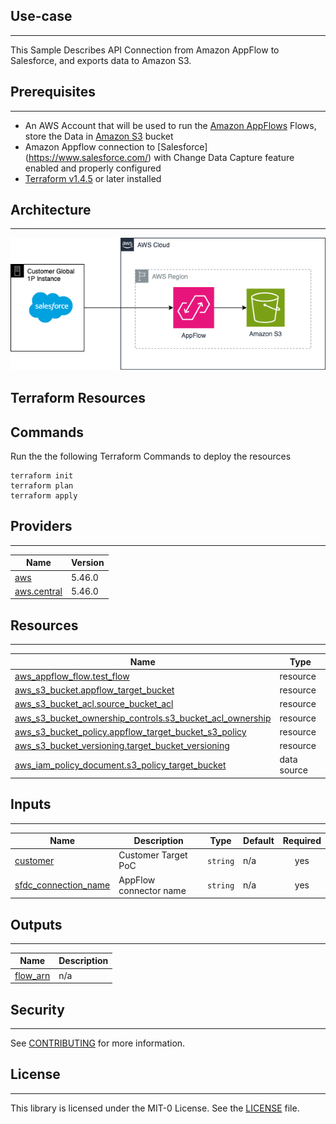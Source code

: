 ## Use-case
--------------------------------------
This Sample Describes API Connection from Amazon AppFlow to Salesforce, and exports data to Amazon S3. 

## Prerequisites
--------------------------------------

- An AWS Account that will be used to run the [Amazon AppFlows](https://aws.amazon.com/appflow/) Flows, store the Data in [Amazon S3](https://aws.amazon.com/pm/serv-s3/?gclid=Cj0KCQjwgJyyBhCGARIsAK8LVLMxHJ_mpECi2NPYQ3rX9NZmMo9N5eiwI5iIOWRGtsUAwFreODqHx7saAjaFEALw_wcB&trk=fecf68c9-3874-4ae2-a7ed-72b6d19c8034&sc_channel=ps&ef_id=Cj0KCQjwgJyyBhCGARIsAK8LVLMxHJ_mpECi2NPYQ3rX9NZmMo9N5eiwI5iIOWRGtsUAwFreODqHx7saAjaFEALw_wcB:G:s&s_kwcid=AL!4422!3!536452728638!e!!g!!amazon%20s3!11204620052!112938567994) bucket
- Amazon Appflow connection to [Salesforce] (https://www.salesforce.com/) with Change Data Capture feature enabled and properly configured  
- [Terraform v1.4.5](https://releases.hashicorp.com/terraform/1.4.5/) or later installed 

## Architecture
--------------------------------------

![](./architecture-salesforce-appflow-s3.png)

## Terraform Resources

## Commands

Run the the following Terraform Commands to deploy the resources

```
terraform init
terraform plan
terraform apply
```

## Providers
--------------------------------------

| Name | Version |
|------|---------|
| <a name="provider_aws"></a> [aws](#provider\_aws) | 5.46.0 |
| <a name="provider_aws.central"></a> [aws.central](#provider\_aws.central) | 5.46.0 |

## Resources
--------------------------------------

| Name | Type |
|------|------|
| [aws_appflow_flow.test_flow](https://registry.terraform.io/providers/hashicorp/aws/latest/docs/resources/appflow_flow) | resource |
| [aws_s3_bucket.appflow_target_bucket](https://registry.terraform.io/providers/hashicorp/aws/latest/docs/resources/s3_bucket) | resource |
| [aws_s3_bucket_acl.source_bucket_acl](https://registry.terraform.io/providers/hashicorp/aws/latest/docs/resources/s3_bucket_acl) | resource |
| [aws_s3_bucket_ownership_controls.s3_bucket_acl_ownership](https://registry.terraform.io/providers/hashicorp/aws/latest/docs/resources/s3_bucket_ownership_controls) | resource |
| [aws_s3_bucket_policy.appflow_target_bucket_s3_policy](https://registry.terraform.io/providers/hashicorp/aws/latest/docs/resources/s3_bucket_policy) | resource |
| [aws_s3_bucket_versioning.target_bucket_versioning](https://registry.terraform.io/providers/hashicorp/aws/latest/docs/resources/s3_bucket_versioning) | resource |
| [aws_iam_policy_document.s3_policy_target_bucket](https://registry.terraform.io/providers/hashicorp/aws/latest/docs/data-sources/iam_policy_document) | data source |

## Inputs
--------------------------------------

| Name | Description | Type | Default | Required |
|------|-------------|------|---------|:--------:|
| <a name="input_customer"></a> [customer](#input\_customer) | Customer Target PoC | `string` | n/a | yes |
| <a name="input_sfdc_connection_name"></a> [sfdc\_connection\_name](#input\_sfdc\_connection\_name) | AppFlow connector name | `string` | n/a | yes |

## Outputs
--------------------------------------

| Name | Description |
|------|-------------|
| <a name="output_flow_arn"></a> [flow\_arn](#output\_flow\_arn) | n/a |

## Security
--------------------------------------

See [CONTRIBUTING](CONTRIBUTING.md) for more information.

## License
--------------------------------------

This library is licensed under the MIT-0 License. See the [LICENSE](LICENSE) file.
